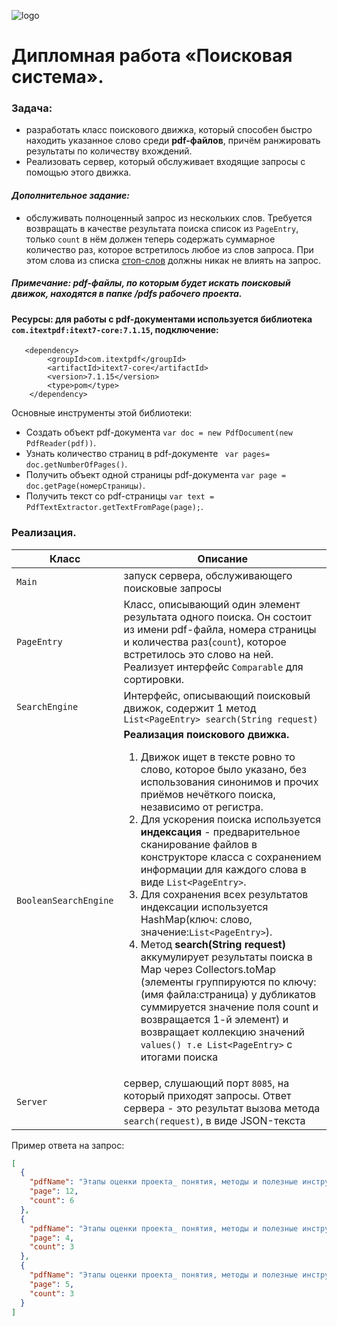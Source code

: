 ![logo](https://encrypted-tbn0.gstatic.com/images?q=tbn:ANd9GcSAyQOmNXp5T6Sl_8Dvk-RmYDDd3PZ-AsppRx0CKviv-Xdgfzvj3H85lf47chaoxrkjZX4&usqp=CAU)
# Дипломная работа «Поисковая система».

### **Задача:**  
- разработать класс поискового движка, который способен быстро находить указанное слово среди **pdf-файлов**, причём ранжировать результаты по количеству вхождений.  
- Реализовать сервер, который обслуживает входящие запросы с помощью этого движка.
#### *Дополнительное задание:*
- обслуживать полноценный запрос из нескольких слов. Требуется возвращать в качестве результата поиска список из `PageEntry`, только `count` в нём должен теперь содержать суммарное количество раз, которое встретилось любое из слов запроса. При этом слова из списка [стоп-слов](https://github.com/Netology-cp/pcs-final-diplom/blob/main/stop-ru.txt) должны никак не влиять на запрос.

##### Примечание: pdf-файлы, по которым будет искать поисковый движок, находятся в папке /pdfs рабочего проекта. 

#### Ресурсы: для работы с pdf-документами используется библиотека `com.itextpdf:itext7-core:7.1.15`, подключение:
       <dependency>
            <groupId>com.itextpdf</groupId>
            <artifactId>itext7-core</artifactId>
            <version>7.1.15</version>
            <type>pom</type>
        </dependency>
        
Основные инструменты  этой библиотеки:
* Cоздать объект pdf-документа `var doc = new PdfDocument(new PdfReader(pdf))`.
* Узнать количество  страниц в pdf-документе ` var pages= doc.getNumberOfPages()`.
* Получить объект одной страницы pdf-документа `var page = doc.getPage(номерСтраницы)`.
* Получить текст со pdf-страницы `var text = PdfTextExtractor.getTextFromPage(page);`.

### Реализация.   

| Класс      | Описание |
| ----------- | ----------- |
| `Main`      | запуск сервера, обслуживающего поисковые запросы|
| `PageEntry`   | Класс, описывающий один элемент результата одного поиска. Он состоит из имени pdf-файла, номера страницы и количества раз(`count`), которое встретилось это слово на ней. Реализует интерфейс `Comparable` для сортировки.|
| `SearchEngine`   | Интерфейс, описывающий поисковый движок, содержит 1 метод ` List<PageEntry> search(String request)`|
| `BooleanSearchEngine`   | **Реализация поискового движка.** <ol><li>Движок ищет в тексте ровно то слово, которое было указано, без использования синонимов и прочих приёмов нечёткого поиска, независимо от регистра.</li><li>Для ускорения поиска используется **индексация** - предварительное сканирование файлов в конструкторе класса с сохранением информации для каждого слова в виде `List<PageEntry>`.</li><li>Для сохранения всех результатов индексации используется HashMap(ключ: слово, значение:`List<PageEntry>`).</li>  <li>Метод **search(String request)**  аккумулирует результаты поиска в Map через Collectors.toMap (элементы группируются по ключу: (имя файла:страница) у дубликатов суммируется значение поля count и возвращается 1-й элемент) и возвращает коллекцию значений `values() т.е List<PageEntry>` с итогами поиска</li>|
| `Server`   | сервер, слушающий порт `8085`, на который приходят запросы. Ответ сервера - это результат вызова метода `search(request)`, в виде JSON-текста |

Пример ответа на запрос:
```json
[
  {
    "pdfName": "Этапы оценки проекта_ понятия, методы и полезные инструменты.pdf",
    "page": 12,
    "count": 6
  },
  {
    "pdfName": "Этапы оценки проекта_ понятия, методы и полезные инструменты.pdf",
    "page": 4,
    "count": 3
  },
  {
    "pdfName": "Этапы оценки проекта_ понятия, методы и полезные инструменты.pdf",
    "page": 5,
    "count": 3
  }
]
```
